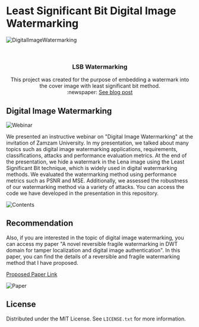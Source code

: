 # Least Significant Bit Digital Image Watermarking

![DigitalImageWatermarking](https://github.com/azizoglu/LSBWatermarking/blob/main/assets/digital-image-watermarking.png?raw=true)

<!-- PROJECT -->
<br />
<div align="center">

  <h3 align="center">LSB Watermarking</h3>

  <p align="center">
    This project was created for the purpose of embedding a watermark into the cover image with least significant bit method. 
     <br/>
    :newspaper: <a href = "https://www.gokhanazizoglu.com/dijital-goruntu-damgalama-digital-image-watermarking/">See blog post</a>
  </p>
</div>


## Digital Image Watermarking

![Webinar](https://github.com/azizoglu/LSBWatermarking/blob/main/assets/webinar.png?raw=true)

We presented an instructive webinar on "Digital Image Watermarking" at the invitation of Zamzam University. In my presentation, we talked about many topics such as digital image watermarking applications, requirements, classifications, attacks and performance evaluation metrics. At the end of the presentation, we hide a watermark in the Lena image using the Least Significant Bit technique, which is widely used in digital watermarking methods. We evaluated the watermarking method using performance metrics such as PSNR and MSE. Additionally, we assessed the robustness of our watermarking method via a variety of attacks. You can access the code we have developed in the presentation in this repository.

![Contents](https://github.com/azizoglu/LSBWatermarking/blob/main/assets/contents.png?raw=true)

## Recommendation

Also, if you are interested in the topic of digital image watermarking, you can access my paper "A novel reversible fragile watermarking in DWT domain for tamper localization and digital image authentication". In this paper, you can find the details of a reversible and fragile watermarking method that I have proposed.

<a href = "https://ieeexplore.ieee.org/abstract/document/9486339">Proposed Paper Link</a>

![Paper](https://github.com/azizoglu/LSBWatermarking/blob/main/assets/paper.png?raw=true)


## License

Distributed under the MIT License. See `LICENSE.txt` for more information.
